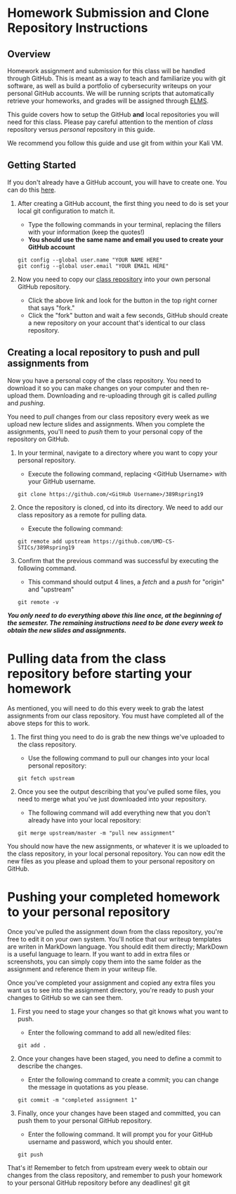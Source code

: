 # Homework Submission and Clone Repository Instructions

## Overview
Homework assignment and submission for this class will be handled through GitHub. This is meant as a way to teach and familiarize you with git software, as well as build a portfolio of cybersecurity writeups on your personal GitHub accounts. We will be running scripts that automatically retrieve your homeworks, and grades will be assigned through [ELMS](https://myelms.umd.edu/courses/1261976).

This guide covers how to setup the GitHub **and** local repositories you will need for this class. Please pay careful attention to the mention of *class* repository versus *personal* repository in this guide.

We recommend you follow this guide and use git from within your Kali VM.

## Getting Started
If you don't already have a GitHub account, you will have to create one. You can do this [here](https://github.com/).
1. After creating a GitHub account, the first thing you need to do is set your local git configuration to match it.
    - Type the following commands in your terminal, replacing the fillers with your information (keep the quotes!)
    - **You should use the same name and email you used to create your GitHub account**
    ```
    git config --global user.name "YOUR NAME HERE"
    git config --global user.email "YOUR EMAIL HERE"
    ```

2. Now you need to copy our [class repository](https://github.com/UMD-CS-STICs/389Rspring19) into your own personal GitHub repository.
    - Click the above link and look for the button in the top right corner that says "fork."
    - Click the "fork" button and wait a few seconds, GitHub should create a new repository on your account that's identical to our class repository.

## Creating a local repository to push and pull assignments from
Now you have a personal copy of the class repository. You need to download it so you can make changes on your computer and then re-upload them. Downloading and re-uploading through git is called *pulling* and *pushing*.

You need to *pull* changes from our class repository every week as we upload new lecture slides and assignments. When you complete the assignments, you'll need to *push* them to your personal copy of the repository on GitHub.

1. In your terminal, navigate to a directory where you want to copy your personal repository.
    - Execute the following command, replacing \<GitHub Username> with your GitHub username.
    ```
    git clone https://github.com/<GitHub Username>/389Rspring19
    ```

2. Once the repository is cloned, cd into its directory. We need to add our class repository as a remote for pulling data.
    - Execute the following command:
    ```
    git remote add upstream https://github.com/UMD-CS-STICs/389Rspring19
    ```

3. Confirm that the previous command was successful by executing the following command.
    - This command should output 4 lines, a *fetch* and a *push* for "origin" and "upstream"
    ```
    git remote -v
    ```

***You only need to do everything above this line once, at the beginning of the semester. The remaining instructions need to be done every week to obtain the new slides and assignments.***
    
# Pulling data from the class repository before starting your homework
As mentioned, you will need to do this every week to grab the latest assignments from our class repository. You must have completed all of the above steps for this to work.

1. The first thing you need to do is grab the new things we've uploaded to the class repository.
    - Use the following command to pull our changes into your local personal repository:
    ```
    git fetch upstream
    ```

2. Once you see the output describing that you've pulled some files, you need to merge what you've just downloaded into your repository.
    - The following command will add everything new that you don't already have into your local repository:
    ```
    git merge upstream/master -m "pull new assignment"
    ```

You should now have the new assignments, or whatever it is we uploaded to the class repository, in your local personal repository. You can now edit the new files as you please and upload them to your personal repository on GitHub.

# Pushing your completed homework to your personal repository
Once you've pulled the assignment down from the class repository, you're free to edit it on your own system. You'll notice that our writeup templates are writen in MarkDown language. You should edit them directly; MarkDown is a useful language to learn. If you want to add in extra files or screenshots, you can simply copy them into the same folder as the assignment and reference them in your writeup file.

Once you've completed your assignment and copied any extra files you want us to see into the assignment directory, you're ready to push your changes to GitHub so we can see them.

1. First you need to stage your changes so that git knows what you want to push.
    - Enter the following command to add all new/edited files:
    ```
    git add .
    ```

2. Once your changes have been staged, you need to define a commit to describe the changes.
    - Enter the following command to create a commit; you can change the message in quotations as you please.
    ```
    git commit -m "completed assignment 1"
    ```

3. Finally, once your changes have been staged and committed, you can push them to your personal GitHub repository.
    - Enter the following command. It will prompt you for your GitHub username and password, which you should enter.
    ```
    git push
    ```

That's it! Remember to fetch from upstream every week to obtain our changes from the class repository, and remember to push your homework to your personal GitHub repository before any deadlines!
git 
git
